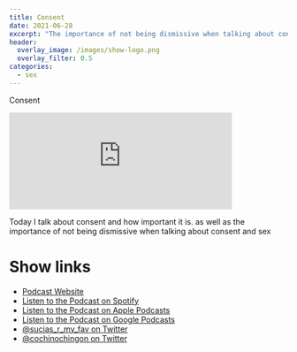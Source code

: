 ```yaml
---
title: Consent
date: 2021-06-28
excerpt: "The importance of not being dismissive when talking about consent and sex"
header:
  overlay_image: /images/show-logo.png
  overlay_filter: 0.5
categories:
  - sex
---
```


Consent

<iframe src="https://open.spotify.com/embed-podcast/episode/0BJEtxvnCFKQGHxvnrSnIs" width="80%" height="175" frameborder="0" allowtransparency="true" allow="encrypted-media"></iframe>

Today I talk about consent and how important it is. as well as the importance of not being dismissive when talking about consent and sex

# Show links

* <i class='fas fa-link'></i> [Podcast Website](https://sucias.xyz)
* <i class='fab fa-spotify'></i> [Listen to the Podcast on Spotify](https://open.spotify.com/show/3XjoipCU3QzeIaQAAQpBdW)
* <i class='fas fa-podcast'></i> [Listen to the Podcast on Apple Podcasts](https://podcasts.apple.com/us/podcast/sucias-are-my-favorite/id1548173787)
* <i class='fab fa-google-play'></i> [Listen to the Podcast on Google Podcasts](https://podcasts.google.com/feed/aHR0cHM6Ly9hbmNob3IuZm0vcy80MjI0YzYzYy9wb2RjYXN0L3Jzcw==)
* <i class='fab fa-twitter'></i> [@sucias_r_my_fav on Twitter](https://twitter.com/sucias_r_my_fav)
* <i class='fab fa-twitter'></i> [@cochinochingon on Twitter](https://twitter.com/cochinochingon)
